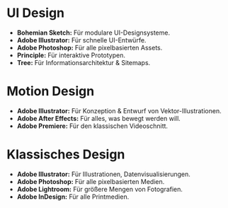 # UI Design
- **Bohemian Sketch:** Für modulare UI-Designsysteme.
- **Adobe Illustrator:** Für schnelle UI-Entwürfe.
- **Adobe Photoshop:** Für alle pixelbasierten Assets.
- **Principle:** Für interaktive Prototypen.
- **Tree:** Für Informationsarchitektur & Sitemaps.

# Motion Design
- **Adobe Illustrator:** Für Konzeption & Entwurf von Vektor-Illustrationen.
- **Adobe After Effects:** Für alles, was bewegt werden will.
- **Adobe Premiere:** Für den klassischen Videoschnitt.

# Klassisches Design
- **Adobe Illustrator:** Für Illustrationen, Datenvisualisierungen.
- **Adobe Photoshop:** Für alle pixelbasierten Medien.
- **Adobe Lightroom:** Für größere Mengen von Fotografien.
- **Adobe InDesign:** Für alle Printmedien.
